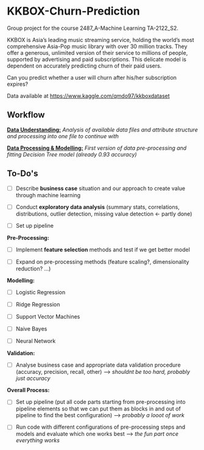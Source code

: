# KKBOX-Churn-Prediction

Group project for the course 2487_A-Machine Learning TA-2122_S2.

KKBOX is Asia’s leading music streaming service, holding the world’s most comprehensive Asia-Pop music library with over 30 million tracks. They offer a generous, unlimited version of their service to millions of people, supported by advertising and paid subscriptions. This delicate model is dependent on accurately predicting churn of their paid users.

Can you predict whether a user will churn after his/her subscription expires?

 Data available at https://www.kaggle.com/qmdo97/kkboxdataset
 
 ## Workflow
 
 [**Data Understanding:**](kkbox_data_understanding.ipynb)
 *Analysis of available data files and attribute structure and processing into one file to continue with*
 
 [**Data Processing & Modelling:**](kkbox_machine_learning.ipynb)
 *First version of data pre-processing and fitting Decision Tree model (already 0.93 accuracy)*
 
 
 ## To-Do's
 
 - [ ] Describe **business case** situation and our approach to create value through machine learning
 
 - [ ] Conduct **exploratory data analysis** (summary stats, correlations, distributions, outlier detection, missing value detection <- partly done)

 - [ ] Set up pipeline
 
 **Pre-Processing:**
 
 - [ ] Implement **feature selection** methods and test if we get better model

 - [ ] Expand on pre-processing methods (feature scaling?, dimensionality reduction? ...)

**Modelling:**

 - [ ] Logistic Regression
 
 - [ ] Ridge Regression
 
 - [ ] Support Vector Machines
 
 - [ ] Naive Bayes
 
 - [ ] Neural Network
 
**Validation:**
 
 - [ ] Analyse business case and appropriate data validation procedure (accuracy, precision, recall, other) --> *shouldnt be too hard, probably just accuracy*

**Overall Process:**

 - [ ] Set up pipeline (put all code parts starting from pre-processing into pipeline elements so that we can put them as blocks in and out of pipeline to find the best configuration) --> *probably a looot of work*
 
 - [ ] Run code with different configurations of pre-processing steps and models and evaluate which one works best --> *the fun part once everything works*
